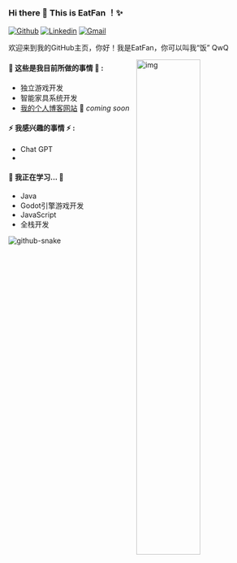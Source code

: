 ### Hi there 👋 This is EatFan ！✨ 
 
 
[![Github](https://img.shields.io/badge/-Github-000?style=flat&logo=Github&logoColor=white)](https://github.com/EatFans)
[![Linkedin](https://img.shields.io/badge/-LinkedIn-blue?style=flat&logo=Linkedin&logoColor=white)](https://www.linkedin.com/in/lina-zhang-58440b101/)
[![Gmail](https://img.shields.io/badge/-Gmail-c14438?style=flat&logo=Gmail&logoColor=white)](eatfan0921@gmail.com)
 
欢迎来到我的GitHub主页，你好！我是EatFan，你可以叫我“饭” QwQ
 
<img align="right" alt="img" src="https://github.com/EatFans/EatFans/assets/122099628/ca87829d-0ec2-4472-bf96-c16ec5caaec9" width="50%" height="auto" />


#### 🌱 这些是我目前所做的事情 🌱 : 
- 独立游戏开发
- 智能家具系统开发
- [我的个人博客网站](https://eatfans.github.io) 🚀 *coming soon*
 
 
#### ⚡ 我感兴趣的事情 ⚡ : 


- Chat GPT
- 
#### 🌻 我正在学习... 🌻
- Java
- Godot引擎游戏开发
- JavaScript
- 全栈开发


![github-snake](https://github.com/EatFans/EatFans/assets/122099628/f92e7250-0ddc-4333-8168-a5412058145b)
